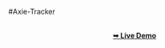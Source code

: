 #Axie-Tracker
<div align="center">
 <br>
 <a href="https://aflahsidhique.github.io/axie-tracker/" target="_blank" ><strong>➥ Live Demo</strong></a>
</div>
